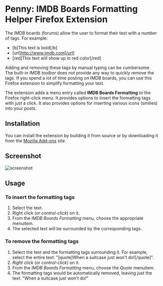 # Penny: IMDB Boards Formatting Helper Firefox Extension
The IMDB boards (forums) allow the user to format their text with a number of tags. For example:

* [b]This text is bold[/b]
* [url]http://www.imdb.com[/url]
* [red]This text will show up in red color[/red]

Adding and removing these tags by manual typing can be cumbersome. The built-in IMDB *toolbar* does not provide any way to quickly remove the tags. If you spend a lot of time posting on IMDB boards, you can use this Firefox extension to simplify formatting your text.

The extension adds a menu entry called **IMDB Boards Formatting** to the Firefox right-click menu. It provides options to insert the formatting tags with just a click. It also provides options for inserting various icons (smilies) into your posts.

## Installation
You can install the extension by building it from source or by downloading it from the [Mozilla Add-ons](https://addons.mozilla.org/en-US/firefox/addon/imdb-boards-formatting-helper/) site.

## Screenshot
![screenshot](https://addons.cdn.mozilla.net/img/uploads/previews/full/115/115234.png?modified=1381677062)

## Usage
### To insert the formatting tags
1. Select the text.
2. Right click (or *control-click*) on it.
3. From the *IMDB Boards Formatting* menu, choose the appropriate menuitem.
4. The selected text will be surrounded by the corresponding tags.

### To remove the formatting tags
1. Select the text and the formatting tags surrounding it. For example, select the entire text:  "[quote]When a suitcase just won't do![/quote]".
2. *Right click* (or *control-click*) on it.
3. From the *IMDB Boards Formatting* menu, choose the *Quote* menuitem.
4. The formatting tags would be automatically removed, leaving just the text: "When a suitcase just won't do!"